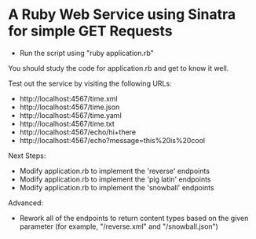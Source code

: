 
# A Ruby Web Service using Sinatra for simple GET Requests

* Run the script using "ruby application.rb"

You should study the code for application.rb and get to know it well.


Test out the service by visiting the following URLs:

* http://localhost:4567/time.xml
* http://localhost:4567/time.json
* http://localhost:4567/time.yaml
* http://localhost:4567/time.txt
* http://localhost:4567/echo/hi+there
* http://localhost:4567/echo?message=this%20is%20cool

Next Steps:

* Modify application.rb to implement the 'reverse' endpoints
* Modify application.rb to implement the 'pig latin' endpoints
* Modify application.rb to implement the 'snowball' endpoints

Advanced:

* Rework all of the endpoints to return content types based on
  the given parameter (for example, "/reverse.xml" and "/snowball.json")
